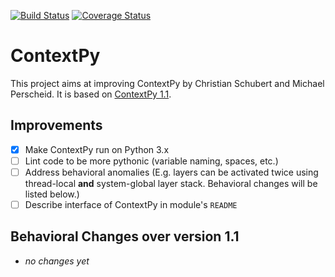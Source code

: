 [![Build Status](https://travis-ci.org/jchromik/contextpy.svg?branch=master)](https://travis-ci.org/jchromik/contextpy)
[![Coverage Status](https://coveralls.io/repos/github/jchromik/contextpy/badge.svg?branch=master)](https://coveralls.io/github/jchromik/contextpy)

# ContextPy

This project aims at improving ContextPy by Christian Schubert and Michael Perscheid.
It is based on [ContextPy 1.1](https://pypi.python.org/pypi/ContextPy). 

## Improvements

 - [x] Make ContextPy run on Python 3.x
 - [ ] Lint code to be more pythonic (variable naming, spaces, etc.)
 - [ ] Address behavioral anomalies (E.g. layers can be activated twice using thread-local **and** system-global layer stack. Behavioral changes will be listed below.)
 - [ ] Describe interface of ContextPy in module's `README`

## Behavioral Changes over version 1.1

 - *no changes yet*